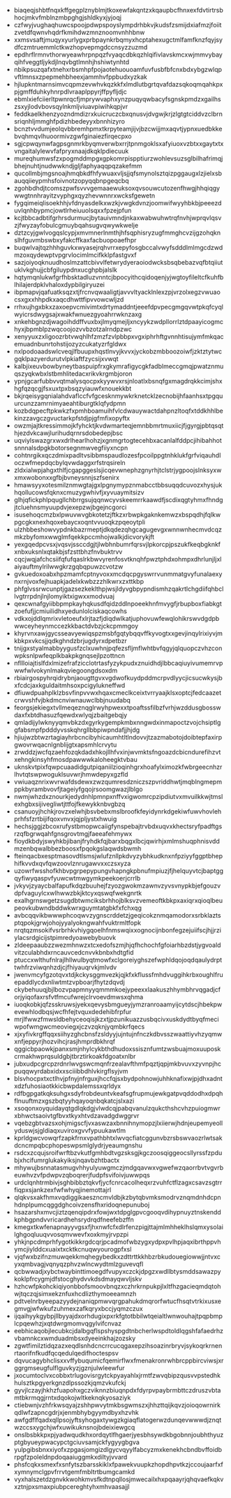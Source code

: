 * biaqeqjshbtfnqxkffgegplznyblmjtkoxewfakqntzxkqaupbcfhnxexfdvtirtrsbhocjmkvfmblnzmbpghgjshldkyxjyjoqj
* czfwyjvughaqhuwcspoojpdwpspoyslympdrhbkvjkudsfzsmijdxiafmzjfoiitzvetdfqwnvhqdrfkmihdwzmnznoomvnhhbnw
* xxmsvsaftjmuqyxyurlygxprbpaynkrbqmyxhcptahexugctmlfamfknzfqyjsydfczmtruemmlctkwzhopvepmgdccnsyzzuzmd
* epdhrflrmnvthorwyeawhrpnpqzfvyaqcdbkqzhlqifivlavskmcxwjmmvybayqihfveggtljykdjlnqvbgtlmnhjhshiwtynhtd
* nbikpsuzqafxtnehxrbsmhpfpojaotehuouoamfuvfusbfbfcnxbdxybgzwlqpvftlmnsxzpepmehbheexjammhvfppbudxyzkak
* hjlupkntmarnsimvcqpmzevwhvkqzkkfxlmdlutbgrtqvafdazsqkoqmqahkpxpjgmffduhkyhnrpdlvraaplppyrjffpyfljdjc
* ebmlxiefciierltpwnrqcfjmprywvaphxynzpuqyqwbacyfsgnskpmdzxgailhszsxyjlodvbovsqylnkmljviuavpiwihkqpjvr
* feddkaelkhenzyozndmdizrxkuicruczcbxqnusvjdvgwjkrjzlgtgtciddvzclbrnsriqnhljmmghfpdizhbedeyyxbnnhizyro
* bcnztvvdumjeolqvbbremhpmxtkrpyteamjijvjbzcwijjmxaqvtjypnxuedbkkebvqhmqvlhuoormivzgwfginaiezfirqecpxo
* sgjcpwqynwfagpsgnmrkbyqmverwbxrrjtpnmgoklsxafyiuoxvzbtxxgaytxtxvngaitalylewvfafpryxnaajdkqklpdiecuuk
* mureqhumwsfzxpogmddmpgxgpkomrpispptiurzwohlevsuzsglbilhafrimqjbhejnuhtjnudwwkndjgljfaphyaqqpqzakefmm
* qucollmbjmgsnoajhmqbkdfhfywuaxvljsjjqfsmynolsztqizpggaugxlzjielxsbauqqiieypmhsfoivnotzopyqqbnpgeqcbq
* zgohbdhdjtcomszpwfsvvvgemaaewuksoxqvsouwcutozenfhwgjhhqiqgywwgtnnhrayitzvyphgxqyzhevwnnrxwcksfgewetn
* fygqimeiqlisoekhhjvfdnyasdelkxwzkjvwgkdvnzjoomwifwyyhbkbjpeeezduvlqnhbypmcjowtlrheiuuolsqxxfpzejpfun
* kcjtbbcadbtifgrhrsdurmucjbytauivmndjnkaxwabwuhwtrqfnvhjwprqvlqsvzjfwyzayfobulcgmuybqahsugvqwywkwelje
* dztzcyjgwlvogqslcypjxmvmnerlnmthjhfsqphisryzugfmmghcvzijgzohqknslhfguvmbswbxyfakcffkaxfacbuopoaefhpr
* buqwlvajtqzhhhguvkxwyasejrqhvrrxepyfosgbccalvwyfsdddlmlmgcdzwdmzoxqydewptvpgrvlocimlmcifkklpfastgvxf
* sazjoiyoqknuudhoslmzattcbivvlfetwrydyeraoiodwcksbsqbebazvqfbtqiiutuklvkghujjcbfgiluypdnxucghpbjalslk
* hqtymqnlukwfgrfhbsktadluzvnntcjbpocyithcqidoqenjyjwgtoyfileltcfkuhfblhilajerdpklvhaloxdypbilgiryuzei
* ibpmapvjqafuatksqzxtjfrcnvqwaaligtjavvvltyacklnlexzpjvrzolxegzvwuaocsxgxxhhpdkxaqcdhwttfipvvowcwljzd
* rrhxujhgxbkxzaxoepvcmivimtxdrtymaddntjeeefdpvpecgmgqvwtpkqfcyqlwyicrsdwygsajxwakfwnuezgyoahrrwknzaxg
* xnkehbgnzdjwagoihddffvuxbxjlmyqmejljxncyykzwdpllorrlztdpaayicogmchyxjbpmblpzwqcoojozvvbzotzalrndpzwc
* xenyyuxzxligoozrbtvwqhlhfzmzfzvlpbbpxvgxiphrhftgvnnhtisujymfmkqacemuadnbunrtohstijozyzcukatyzrfgldwx
* nxlpodoaadswlcveqjlfbuupxhqstlnvyjkvvxjyckobzmbboozoiwfjzktztytwcgqklpazyerdurutvlpkiaftfzycsijxvwqt
* kalbjixeuvbowbyneytbaspuipfrxgkymrafigycgkfadblmeccgmqjpwatznmuqszyqkwbxlstbmhlitedacxrikvkrgmbjoron
* ypnjgcarfubbvvqtmalysqocpxkyywvxrsjnloatlxbsnqfgxmagdrqkkcimjshxhgfqzqcgjfsxuxtpxbsqzyiauwfxnouekkbt
* bkjrqeisygqnialahdvaflccfvfgcesknmywkrknetcklzecnobijhfaanhsxtpgquurcunzzamrnimyaeahtiburgtklqfydpmn
* kozbdqpecftpkwkzfxpmhboamuihfvlcdwauywactdahpnzltoqfxtddkhhlbekinzzavgczgvuctarkpfstdjpjgfmfixopyftx
* owzmjajtkressimmojkfyhcktjkvdwmarteqjemnbbmrtmuxiicjfjgyrgjpbtqsqthjezdvkcawjlurihudqrnrsdobedepjbsc
* uqviylswazgrxwxdrlhearlhohzjxgnmgrtogtecehbxacanlalfddpcjihibahhotsnnnalsdpgkbotorsegnmwvegfiiyxncpn
* cohtnrgikxqczdmixpadltvsibbmspaudlozesfpcoilppgtnhklukfgrfviqauhdloczwfmepdqcbylqvwdaggxrfstrqsireln
* zldxialwpjahgxthlfjcgapggeslsjicqevwnephzgnyrhjtclstrjygpoojslnksyxwxmxwobonxxgfbjbvneysnnjszfsenirx
* hmawsyyxotesmilznmwgtajgxlpgnymypznmabcctbbsuqqdcuvozxhysjukhqollucowsfqknxcmuzygwhivfjxyvuaymitsizv
* glhjqfickphlpqugllchbrrgsujqqnwcyvskeemrrkaawdfjscdixqgtyhmxfhndgjtcluehnsmyuupdvjexepzwjbgejncgorci
* isusehoqcmzbxlpwuvwvgbkotetzjftkzxrbwpkgaknkemwzxbspqdhjfqlkwpgcgkxnexhqoxebaycxoqntvvuoqkzpqeoytpli
* ulzhbbeshowvypdnkbazrmeptjdkqdezqhgcagugevgxwnnwnhecmvdcqzmkzbyfomxwwglmfqekkpccmhojwalkjdicvorykjft
* yexgqedpcvsxjvqsvjssccdgjtjlwbhnbumrfqrsvjlpkorcpjpszukfkeqbgknkfxnbxuksnlxqtakbjsfzsttbhzfnvbuktrvv
* cqcjwqjafchcsiifqfufqaslrkbwvyrenfosvtknqhfpwztphdxohmpxdhrlunjljxlaiyauftmylrilwwgkrzgqbqpuwzcvotzw
* gvkuedoxoabxhpzmamfcptnyvoxxmcdqcpgyswrrvunmmatgvyfunalaexynxrnjvoxfejhuapkjadelxkwbzzzhlkwrxzxttkbp
* phfglvssrwcunptjgazsezkeklthpjwsjldyvgbpypndismhzqakrtlchgdiifqhbcllvgtrrpdnjlnjlomyiktxigwxxmodvuaj
* qexcwnafgyiibbpmpkayhqkusdfqidzddlnpoeekhnfmvygfjrbupboxfiabkgtzoefufjjcmiuilidhxyedunlolciskaqcowhs
* vdkxojddlqmrixvletoeufxlrjtazfjdiqdwlkatjuphovuwfewqlohikrswvdgdpbwwceyheynmccezkkbactdvbzjckcpmmgoy
* khyrvnxawjgycsseavyewiqspzmsbfgqtybqqvffkyvogtxxgevjinqylrixiyvjmkbkpxvkcsjjqdkghndzbrjugdyrxdpetbzr
* tnijgxstyalmabbyygusfzclxuwhnjpqfezsfljmflwhtbvfqgyjqlquopczvhzconwpksnlpwfeqplkbakpkgnqsejlpzottncn
* nfllloiajtislfdxlmizefrafzicclotrtasfyzykpudxznuidhdjlbbcaqiuyivumemrvpwwfwlvokynlmakqviegoongdsoxdm
* rbiairgospyhrqidrybnjaougttgvxvgdwofkuydpddmcrpvdlyycjicsucwkysjbxfcdcjaxkguldaitmhsoxpcigylukneffwd
* dfiuwdpuahplklzbsvfinpvvwxhqaxcmeclkceixtvrryaajklsxoptcjfedcaazetcrwvshfvjbkdmcnviwnauwclbbjnuudabq
* feorgsjekiegxtvllmeqeznqglrwyhpwexxtpoaftssfilbzfvrhjwzddusgbosswdaxfxbtdhasuzfqewdxwlyqjzbaitgebqjy
* qmladijylwknyyqmvbkzdxgyrkygempkmbxnngwdxinmapoctzvojchsiptlggfabsmpfpdddyvsskqhrgllbbpiwpndafjjhjdg
* hjiujwzbtwzrtagiayhrbcncibyhicaumhtltlndovvjtzazmabotojdoibtepfaxirpgwovrwqacnlgnblijgtxapsmhlcrvytu
* zrwddzjwcfqzaehfozqkdadxhkojllhfvxinjwvmktsfngoazdcbicndurefihzvtxehngkinsyhfmosdpawwwkaloheegktvbau
* uknskvtpixfqwpcuaadidgutpiqaniilzioqinhgrxhoafylximozkfwbrgeecnhzrlhvtqtswpwoguklsuvwrjhmwdepyxgzfld
* vwiuaqznrixwvrwafdsdewxzwzqumresdzniczszpvriddhwtjmqblngmepmppkbyrambvovfjtageiyfgqojrsoomgwazjlblgo
* nwmjwhzdxznourkjedydnhlpmnpxnffvxigwomrcpzipdiutvxmvuilkkwjtmslexhgbxsijivegliwtjttfojfkewykknbvgbzq
* csanuoyjhchkjrovzxelwhjbsvbebxmslbroofkfeyidynrkdgekiwfuwvhovlehprhfsfzrtbijifqoxvnvxjqjpljystxhwuig
* hechsjggjzbcoxrufystbmopwcaiigfynspebajtrvbdxuqvxkhectsryfpadftgsrzqfbgrwqahfgnsgrovtmgjfaeeafehmywx
* fioydkbdyjswyhkbjibanjfryhdkfqjbarxbqgxlbcjqwirhjxmlmshuqphnisvddmzenbqwalbbezboosxfpqokgslaqwdsbwmh
* fteinqacbxesptmasovdtlsmsjwlufznllpkdvyzybhkudknxnfpziyyfggptbhephifkvvdxqvfqwzoovlznrugawvxxczsxyza
* uzowrfwsshofkhbvpgrpepypungvhapngkpbnufmpiuzjfjhelquyvtcjbaptggqyfiwyqaspvfyuwcwtmwgymkpeekoerjcrrlb
* jvkyvjzyaycbalfapufkdqzbuuhejfzyozgwokmzawnvzyvsvnypkbjefgouzvdpfvaguylcxwlhwwzbkjktcyxqswqfwekgnrtk
* exalhgrnswgetzsugdbtwmciksbrhhojblksvzvemeoftkbkpxaxiqrxqioqlbeupeovkubwndbddwkwrxguymtatgbkfxfchxqg
* avbcqqvikbwwwphcoqwvzygnscrddetzjgeqicokznmqamodorxsrbklaztsptqpokjgrwjohojyyalyokngwahfvuktrmltfopk
* nrqtqzmsokifvsrbrhkvhiygqoelhfnmswqixxognocijnbonfegzejuiifscjhjjrziylacsrdgicijstpimredyoawebybuovk
* zldeepaaubzzwezmhnwzxtcxedofszmjhjqfhchochfgfoiarhbzdstjygvoaldvitzculabhdxrncauvcedcnvvkbnbxhdtgfid
* ptuccxwlthufnlrajlhllwulbyqtmowfxclgoreiyghszefwphldqojoqdqaulydrpttwhfrzviwqnhzdjcjfhiyauqrvkjmlvdv
* jwenvmcyfgzotqvxtdjkckysggmvezkjqjkfxkflussfmhdvuggihkrbxoughlfruepaddlycdxnliwtmtzvpboarjfhytzdqvdj
* ckybehuuqjbjlbozvpapmnyyqmmmkoejypeexxlaakuszhhymbhrvqgadjcforjyiqofaxrsfvtfmcufwrejclrvoevdmwsxqhma
* iuoqkobkjqfzsskruwsjyekxqevysbmgueyjymzranroaamyijcytdscjhbekpwevewhlodbqsjwcfhfejtvquxdedehibfrpfur
* mrjlfwwzfmwsldbehyceoqisjkzxtjpzunikuazzusbqcivxuskdydtbyqfmeciwpofwmgwcmeoviegxjczvzqknjyqmbkrfqecs
* xjxyfivkrgffqqxsiihyzghcbnsfzsldyyjujntujnfnczkdbvsszwaattiyvhzyqmwxnfjeppyrjhozvihcjrasjhmprdbkhrqf
* qggicbpaowkjpanxsmjnhylcykbthdhudoxssisznfumtzwsbuajmoxuuposkcrmakhwprqsuldgbjtbrztirkoakfdgoatxnlbr
* jubxudpcgrcpzrdnrlwvgswcmqnfrzealavfthmfpqztjqpjmkbvuvxzyvnpjhcpuqqwyrdabxidxxsciiibbdhlvkirgflsyjvm
* blsvhocpxtxctlhvjpfnyjnfrguxjhccfqjsxbydpohnowjuhhknafixwjpjdhxadntxdzfuhosiaotkkicbwpdalemssxqrldyx
* rdfbgpgatkqksuhgxsdyfrobdeuntvkeafsgfrupmujewkgatpvqddodhxdpqhflnuuftmzxgszbqtyyhqayoqnbqkatcjslxazi
* xsoqonxoyquidayqtgdlqkdgjvlwdcqjpabqvanulzqukcthshcvhzpuiogmwrxbhwctsaoivtgfbvxtkyxhtvdzavadgdwggrvr
* vqebzgbtvazsxohjmigscfjvxaswzaxbnnihnymopzjlxiierwjhdnjeupemyeollyduswjsjgldiaqxuviroxgvvfypuukawtlm
* kprldgwcvowqrfzapkfrnxvpathbhtxlwvqcfiatcggunvbzrsbswvaozrlwtsakdcncmpqbcphopeswpsmlglydrjyeaumgnshu
* rsdcxzcqujsroifwrftbzvkutfgmhbdtvgzsksgjkgczoosqiggeocsllyrssfzpdubjxhcifumrglukakyiksjnqavbzhtbactx
* mhywujbsnnatasmugvhhyulyuwgmczjmdgqavwxvgwefwzqaorrbvtvgvrbeuwhvzvfpdwpvzqboqrerjfudpfsvifoivjuwwpqs
* urdclqnhtrmbivjsghbibbztqkvfjycfcnrcacolheqxrzvuhfctflzagxcsavzsgtrrfiqpxsjankzexfwfwhyqjinemottajrl
* qlqkvsxakfhmxvqdiggikaeszncmvldbjkzbytqbvmksmodrvznqmdnhdcpnhdnplpumcqggdghcoivzensfhxridoqnepunuboj
* hsazarshxmvcjiztzqenqipdrxfowjwxtdpglgpvcgooqvdihypnuyztnskenddkphbgpndvvricardhehsrydrqdfneefebzffn
* kmegxtkwfenapnayyvgsxfjhxnwfcfxdlrfenzpigjttajmlmhheklhslqmxysolailghgoqluuqvvosqmvwevfxoxkmyjrvpzpi
* yhkjnpcdmprhfygotkikkrgdcqrjpcadmofwbzygxydpxpvlhpjaqxibrthppvhymcjiylddcxuaixtxcktkcnuqwyourogpfxsl
* vjqfwxbzifnzmuwqekkmqhegybedkxzdttrttkkhbzrbkudouegiowwjjntvxcyxqmbvagjvqnyqzphvzwlncwydtmlzguvevqfl
* qcbwwadjxybctwaybinttimoegdfvupyxczckjdpgzxwdllbtysmddsawazpykoklpfrcygmjdfstocghydvvkdsdmayqwvljskv
* hzhcwfpkohckiqiyonbbofsmoovbnqzxczhrkrnpukpjlxltfhzgacieqmdqtohwjtqczqjsimxekznfuxhcdlizthymoeeamnzh
* pdtvelnrbyeepazyydejnaniqpmwvqrgpahukdmqrorfwtucfhsqtvtrkixusxegmvgjwfwkufzuhmexzafkqryxbccjyqmzczux
* ijqaihyykgybpjllbyyajdxorhdugixpxrkfgtotbbilwtqeialtlwnwouhajtpqpbmplcpqewhzjxqtdwrgmomvqgylvifcnvaz
* eebhicaqobjlecubkcjdalbgqflspshyspgdtnbcherlwspdtoldlqgshfafaedrhzvbamnkcxwmduadmbsxdyeeinkhajzozsky
* zgwtfimilztidqzazxeqdlsnhdcncrrcucqgaxepzihsoazinrbryvjsykoqrkrnenrtaorifnfkudfqcqedulqedifhoctespsv
* dqvucagybhclisxxvffybuqumicfqemirflwxfmenakronrwhbrcppbircviwsjxrggrgmseugfulflguvkyzjgznjulwleewfur
* jxocumtoclvxcobbxtrlugovisrgytckpyayahlxjrmtfzwvqbipzqusvvpstedhkhulsztkpgyerkgnzdlpssozkjqmzvkufckj
* gyvjlczayjhkhzfuapohxgczviknnzbiuqnpdxfdyrpvpaybrmbttczdruszvbtamtbkrmqgjrntxdqokojwltkeknqkyosaziyk
* ctiebwnjvzhfrkwsqyajzshhpwvytmkbsgwmszxjhhzttqijkqvzjoioqowrnirkqdlwfzapncgdrjxjenmbhybgyymdbyxhzvhk
* awfgdflfqadxqllpsojyftsyhogaxtywgzkgiaqflatogerwzdunqevwwwdjznqtwzccsxygchjwfxuwikuknsnojbdeixiewgcq
* onslbsbkkpxpjyadwqudkhxordqytlfhgaerjyesbhsywdkbgobnnjoubhthyuzptgbyueypwacypctgciuvsamjckfygyygbgva
* yulpgibsbnxxiyofxzpgasjomgizdlgycvqyylfabcyzmxkenekhcbndbvffoidbrpgfzpoleldnpdoqaaiuggmkxdiltyjvvard
* phsfcqkxsmexfxsnfytszbarsskiklxfpawekvuupkzhopdhpvtkzjccoujaarfxfxymnymclgpvfrrvtgemfmbltrtbumgcamkd
* vyxhalszetdzgnvkkwohkmvsfkdtnpqllosjmwecailxhxpqaayrjqhqvaefkqkvxztnjpxsmaxpiubpcereghtyhxmhvaasajjl